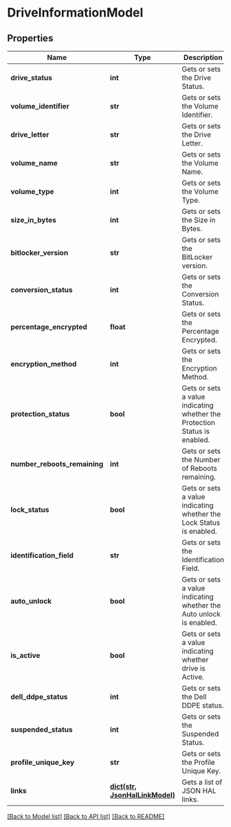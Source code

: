 # DriveInformationModel

## Properties
Name | Type | Description | Notes
------------ | ------------- | ------------- | -------------
**drive_status** | **int** | Gets or sets the Drive Status. | [optional] 
**volume_identifier** | **str** | Gets or sets the Volume Identifier. | [optional] 
**drive_letter** | **str** | Gets or sets the Drive Letter. | [optional] 
**volume_name** | **str** | Gets or sets the Volume Name. | [optional] 
**volume_type** | **int** | Gets or sets the Volume Type. | [optional] 
**size_in_bytes** | **int** | Gets or sets the Size in Bytes. | [optional] 
**bitlocker_version** | **str** | Gets or sets the BitLocker version. | [optional] 
**conversion_status** | **int** | Gets or sets the Conversion Status. | [optional] 
**percentage_encrypted** | **float** | Gets or sets the Percentage Encrypted. | [optional] 
**encryption_method** | **int** | Gets or sets the Encryption Method. | [optional] 
**protection_status** | **bool** | Gets or sets a value indicating whether the Protection Status is enabled. | [optional] 
**number_reboots_remaining** | **int** | Gets or sets the Number of Reboots remaining. | [optional] 
**lock_status** | **bool** | Gets or sets a value indicating whether the Lock Status is enabled. | [optional] 
**identification_field** | **str** | Gets or sets the Identification Field. | [optional] 
**auto_unlock** | **bool** | Gets or sets a value indicating whether the Auto unlock is enabled. | [optional] 
**is_active** | **bool** | Gets or sets a value indicating whether drive is Active. | [optional] 
**dell_ddpe_status** | **int** | Gets or sets the Dell DDPE status. | [optional] 
**suspended_status** | **int** | Gets or sets the Suspended Status. | [optional] 
**profile_unique_key** | **str** | Gets or sets the Profile Unique Key. | [optional] 
**links** | [**dict(str, JsonHalLinkModel)**](JsonHalLinkModel.md) | Gets a list of JSON HAL links. | [optional] 

[[Back to Model list]](../README.md#documentation-for-models) [[Back to API list]](../README.md#documentation-for-api-endpoints) [[Back to README]](../README.md)



